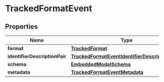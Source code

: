 
# TrackedFormatEvent

## Properties
Name | Type | Description | Notes
------------ | ------------- | ------------- | -------------
**format** | [**TrackedFormat**](TrackedFormat) |  | 
**identifierDescriptionPair** | [**TrackedFormatEventIdentifierDescriptionPairs**](TrackedFormatEventIdentifierDescriptionPairs) |  | 
**schema** | [**EmbeddedModelSchema**](EmbeddedModelSchema) |  |  [optional]
**metadata** | [**TrackedFormatEventMetadata**](TrackedFormatEventMetadata) |  |  [optional]



